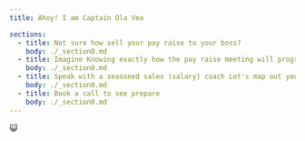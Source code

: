 ```yaml
---
title: Ahoy! I am Captain Ola Vea

sections:
  - title: Not sure how sell your pay raise to your boss?
    body: ./_section0.md
  - title: Imagine Knowing exactly how the pay raise meeting will progress
    body: ./_section0.md
  - title: Speak with a seasoned sales (salary) coach Let's map out your piraty options & plan how to present you as a treasure
    body: ./_section0.md
  - title: Book a call to see prepare
    body: ./_section0.md
---
```

😺